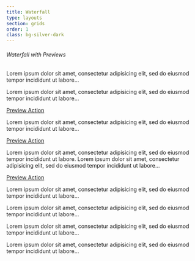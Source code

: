 ```yaml
---
title: Waterfall
type: layouts
section: grids
order: 1
class: bg-silver-dark
---
```


<h6>Waterfall with Previews</h6>

<div class="waterfall">
	<div class="waterfall-item">
		<div class="preview preview-vertical preview-link">
			<div class="preview-header bg-silver"></div>
			<div class="preview-body">
				<div class="preview-text">
					<p>Lorem ipsum dolor sit amet, consectetur adipisicing elit, sed do eiusmod tempor incididunt ut labore...</p>
				</div>
			</div>
		</div>
	</div>
	<div class="waterfall-item">
		<div class="preview preview-vertical preview-link">
			<div class="preview-header bg-silver"></div>
			<div class="preview-body">
				<div class="preview-text">
					<p>Lorem ipsum dolor sit amet, consectetur adipisicing elit, sed do eiusmod tempor incididunt ut labore...</p>
				</div>
				<div class="preview-footer">
					<a href="#">Preview Action</a>
				</div>
			</div>
		</div>
	</div>
	<div class="waterfall-item">
		<div class="preview preview-vertical preview-link">
			<div class="preview-header bg-silver"></div>
			<div class="preview-body">
				<div class="preview-text">
					<p>Lorem ipsum dolor sit amet, consectetur adipisicing elit, sed do eiusmod tempor incididunt ut labore...</p>
				</div>
				<div class="preview-footer">
					<a href="#">Preview Action</a>
				</div>
			</div>
		</div>
	</div>
	<div class="waterfall-item">
		<div class="preview preview-vertical preview-link">
			<div class="preview-header bg-silver"></div>
			<div class="preview-body">
				<div class="preview-text">
					<p>Lorem ipsum dolor sit amet, consectetur adipisicing elit, sed do eiusmod tempor incididunt ut labore. Lorem ipsum dolor sit amet, consectetur adipisicing elit, sed do eiusmod tempor incididunt ut labore...</p>
				</div>
				<div class="preview-footer">
					<a href="#">Preview Action</a>
				</div>
			</div>
		</div>
	</div>
	<div class="waterfall-item">
		<div class="preview preview-vertical preview-link">
			<div class="preview-header bg-silver"></div>
			<div class="preview-body">
				<div class="preview-text">
					<p>Lorem ipsum dolor sit amet, consectetur adipisicing elit, sed do eiusmod tempor incididunt ut labore...</p>
				</div>
			</div>
		</div>
	</div>
	<div class="waterfall-item">
		<div class="preview preview-vertical preview-link">
			<div class="preview-header bg-silver"></div>
			<div class="preview-body">
				<div class="preview-text">
					<p>Lorem ipsum dolor sit amet, consectetur adipisicing elit, sed do eiusmod tempor incididunt ut labore...</p>
				</div>
			</div>
		</div>
	</div>
	<div class="waterfall-item">
		<div class="preview preview-vertical preview-link">
			<div class="preview-header bg-silver"></div>
			<div class="preview-body">
				<div class="preview-text">
					<p>Lorem ipsum dolor sit amet, consectetur adipisicing elit, sed do eiusmod tempor incididunt ut labore...</p>
				</div>
			</div>
		</div>
	</div>
	<div class="waterfall-item">
		<div class="preview preview-vertical preview-link">
			<div class="preview-header bg-silver"></div>
			<div class="preview-body">
				<div class="preview-text">
					<p>Lorem ipsum dolor sit amet, consectetur adipisicing elit, sed do eiusmod tempor incididunt ut labore...</p>
				</div>
			</div>
		</div>
	</div>
</div>
